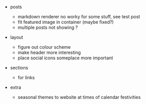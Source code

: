 - posts
	- markdown renderer no worky for some stuff, see test post
	- fit featured image in container (maybe fixed?)
	- multiple posts not showing ?
- layout
	- figure out colour scheme
	- make header more interesting
	- place social icons someplace more important
- sections
	- for links

- extra
	- seasonal themes to website at times of calendar festivities
